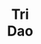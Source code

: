 ---
layout: page
title: Tri <br> Dao
description: Stanford University
img: assets/img/tri.jpeg
redirect: https://tridao.me
importance: 2
category: organizer
---